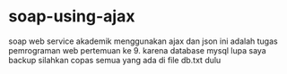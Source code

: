 # soap-using-ajax
soap web service akademik menggunakan ajax dan json
ini adalah tugas pemrograman web pertemuan ke 9.
karena database mysql lupa saya backup silahkan copas semua yang ada di file db.txt dulu
